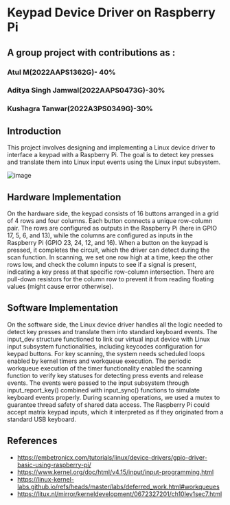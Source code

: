 # Keypad Device Driver on Raspberry Pi

## A group project with contributions as : 
### Atul M(2022AAPS1362G)- 40%
### Aditya Singh Jamwal(2022AAPS0473G)-30%
### Kushagra Tanwar(2022A3PS0349G)-30%

## Introduction
This project involves designing and implementing a Linux device driver to interface a keypad with a Raspberry Pi. The goal is to detect key presses and translate them into Linux input events using the Linux input subsystem.

![image](https://github.com/user-attachments/assets/d6bc2a4c-f348-4a55-9578-1e8c72d93518)

## Hardware Implementation
On the hardware side, the keypad consists of 16 buttons arranged in a grid of 4 rows and four columns. Each button connects a unique row-column pair. The rows are configured as outputs in the Raspberry Pi (here in GPIO 17, 5, 6, and 13), while the columns are configured as inputs in the Raspberry Pi (GPIO 23, 24, 12, and 16). When a button on the keypad is pressed, it completes the circuit, which the driver can detect during the scan function. In scanning, we set one row high at a time, keep the other rows low, and check the column inputs to see if a signal is present, indicating a key press at that specific row-column intersection.
There are pull-down resistors for the column row to prevent it from reading floating values (might cause error otherwise).

## Software Implementation
On the software side, the Linux device driver handles all the logic needed to detect key presses and translate them into standard keyboard events. The input_dev structure functioned to link our virtual input device with Linux input subsystem functionalities, including keycodes configuration for keypad buttons. For key scanning, the system needs scheduled loops enabled by kernel timers and workqueue execution. The periodic workqueue execution of the timer functionality enabled the scanning function to verify key statuses for detecting press events and release events. The events were passed to the input subsystem through input_report_key() combined with input_sync() functions to simulate keyboard events properly. During scanning operations, we used a mutex to guarantee thread safety of shared data access. The Raspberry Pi could accept matrix keypad inputs, which it interpreted as if they originated from a standard USB keyboard.

## References
-  https://embetronicx.com/tutorials/linux/device-drivers/gpio-driver-basic-using-raspberry-pi/
-  https://www.kernel.org/doc/html/v4.15/input/input-programming.html
-  https://linux-kernel-labs.github.io/refs/heads/master/labs/deferred_work.html#workqueues
-  https://litux.nl/mirror/kerneldevelopment/0672327201/ch10lev1sec7.html
